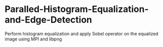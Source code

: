# Paralled-Histogram-Equalization-and-Edge-Detection
Perform histogram equalization and apply Sobel operator on the equalized image using MPI and libpng

